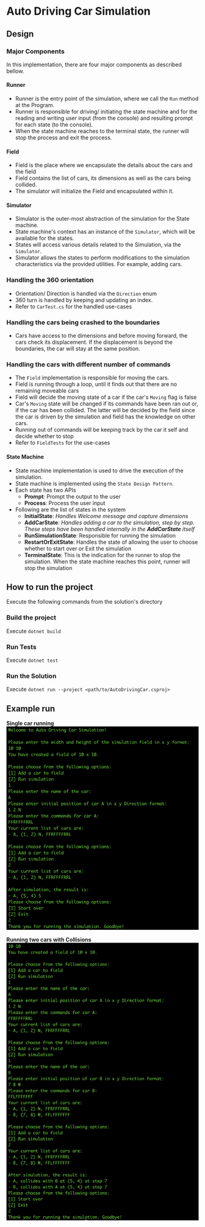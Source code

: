 # Auto Driving Car Simulation

## Design

### Major Components

In this implementation, there are four major components as described bellow.

#### Runner

- Runner is the entry point of the simulation, where we call the `Run` method at the Program.
- Runner is responsible for driving/ initiating the state machine and for the reading and writing user input (from the
  console) and resulting prompt for each state (to the console).
- When the state machine reaches to the terminal state, the runner will stop the process and exit the process.

#### Field

- Field is the place where we encapsulate the details about the cars and the field
- Field contains the list of cars, its dimensions as well as the cars being collided.
- The simulator will initialize the Field and encapsulated within it.

#### Simulator

- Simulator is the outer-most abstraction of the simulation for the State machine.
- State machine's context has an instance of the `Simulator`, which will be available for the states.
- States will access various details related to the Simulation, via the `Simulator`.
- Simulator allows the states to perform modifications to the simulation characteristics via the provided utilities. For
  example, adding cars.

### Handling the 360 orientation

- Orientation/ Direction is handled via the `Direction` enum
- 360 turn is handled by keeping and updating an index.
- Refer to `CarTest.cs` for the handled use-cases

### Handling the cars being crashed to the boundaries

- Cars have access to the dimensions and before moving forward, the cars check its displacement. If the displacement is
  beyond the boundaries, the car will stay at the same position.

### Handling the cars with different number of commands

- The `Field` implementation is responsible for moving the cars.
- Field is running through a loop, until it finds out that there are no remaining moveable cars
- Field will decide the moving state of a car if the car's `Moving` flag is false
- Car's `Moving` state will be changed if its commands have been ran out or, if the car has been collided. The latter
  will be decided by the field since the car is driven by the simulation and field has the knowledge on other cars.
- Running out of commands will be keeping track by the car it self and decide whether to stop
- Refer to `FieldTests` for the use-cases
#### State Machine

- State machine implementation is used to drive the execution of the simulation.
- State machine is implemented using the `State Design Pattern`.
- Each state has two APIs
    - **Prompt**: Prompt the output to the user
    - **Process**: Process the user input
- Following are the list of states in the system
    - **InitialState**: *Handles Welcome message and capture dimensions*
    - **AddCarState**: *Handles adding a car to the simulation, step by step. These steps have been handled internally
      in the __AddCarState__ itself*
    - **RunSimulationState**: Responsible for running the simulation
    - **RestartOrExitState**: Handles the state of allowing the user to choose whether to start over or Exit the
      simulation
    - **TerminalState**: This is the indication for the runner to stop the simulation. When the state machine reaches
      this point, runner will stop the simulation

## How to run the project

Execute the following commands from the solution's directory

### Build the project

Execute `dotnet build`

### Run Tests

Execute `dotnet test`

### Run the Solution

Execute `dotnet run --project <path/to/AutoDrivingCar.csproj>`

## Example run

**Single car running**
![Single_Car_Run](./Docs/SingleCarRun.png)

**Running two cars with Collisions**
![Two_Cars_Colliding](./Docs/TwoCarsColliding.png)
